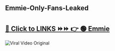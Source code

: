 
 ## Emmie-Only-Fans-Leaked

# <h2><a href="https://clipsfans.com/Emmie&ref=git">🔗 Click to LINKS ⏩⏩ 👉 🟢 Emmie </a></h2>

<a href="https://clipsfans.com/Emmie&ref=git" rel="nofollow" data-target="animated-image.originalLink"><img src="https://i.ibb.co.com/xMMVF88/686577567.gif" alt="Viral Video Original" style="max-width: 100%; display: inline-block;" data-target="animated-image.originalImage"></a>
